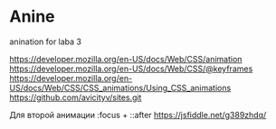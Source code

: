 # Anine
 anination for laba 3


https://developer.mozilla.org/en-US/docs/Web/CSS/animation
https://developer.mozilla.org/en-US/docs/Web/CSS/@keyframes
https://developer.mozilla.org/en-US/docs/Web/CSS/CSS_animations/Using_CSS_animations
https://github.com/avicityv/sites.git


Для второй анимации :focus + ::after
https://jsfiddle.net/g389zhdq/